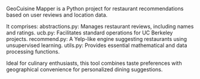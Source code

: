 GeoCuisine Mapper is a Python project for restaurant recommendations based on user reviews and location data. 

It comprises:
abstractions.py: Manages restaurant reviews, including names and ratings.
ucb.py: Facilitates standard operations for UC Berkeley projects.
recommend.py: A Yelp-like engine suggesting restaurants using unsupervised learning.
utils.py: Provides essential mathematical and data processing functions.

Ideal for culinary enthusiasts, this tool combines taste preferences with geographical convenience for personalized dining suggestions.

